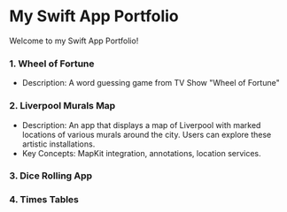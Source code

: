 # My Swift App Portfolio
Welcome to my Swift App Portfolio! 

### 1. Wheel of Fortune 
- Description: A word guessing game from TV Show "Wheel of Fortune"

### 2. Liverpool Murals Map
- Description: An app that displays a map of Liverpool with marked locations of various murals around the city. Users can explore these artistic installations.
- Key Concepts: MapKit integration, annotations, location services.

### 3. Dice Rolling App

### 4. Times Tables 

